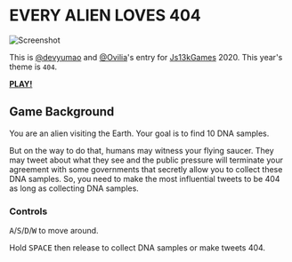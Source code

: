 # EVERY ALIEN LOVES 404

![Screenshot](https://webserver-1256209664.cos.ap-shanghai.myqcloud.com/alien/alien.gif)

This is [@devyumao](https://github.com/devyumao) and [@Ovilia](https://github.com/Ovilia)'s entry for [Js13kGames](https://js13kgames.com/) 2020. This year's theme is `404`.

**[PLAY!](https://umeecorn.com/alien)**

## Game Background

You are an alien visiting the Earth. Your goal is to find 10 DNA samples.

But on the way to do that, humans may witness your flying saucer. They may tweet about what they see and the public pressure will terminate your agreement with some governments that secretly allow you to collect these DNA samples. So, you need to make the most influential tweets to be 404 as long as collecting DNA samples.

### Controls

<kbd>A</kbd>/<kbd>S</kbd>/<kbd>D</kbd>/<kbd>W</kbd> to move around.

Hold <kbd>SPACE</kbd> then release to collect DNA samples or make tweets 404.
